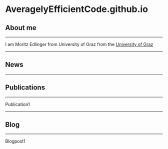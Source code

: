 # AveragelyEfficientCode.github.io

## About me
---

I am Moritz Edlinger from University of Graz from the [University of Graz](https://www.uni-graz.at/de/)

---

## News

---

## Publications

---

Publication1

---


## Blog

---

Blogpost1
